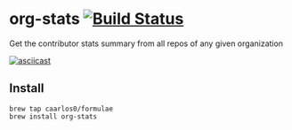 # org-stats [![Build Status](https://travis-ci.org/caarlos0/org-stats.svg?branch=master)](https://travis-ci.org/caarlos0/org-stats)

Get the contributor stats summary from all repos of any given organization

[![asciicast](https://asciinema.org/a/96136.png)](https://asciinema.org/a/96136)

## Install

```console
brew tap caarlos0/formulae
brew install org-stats
```

